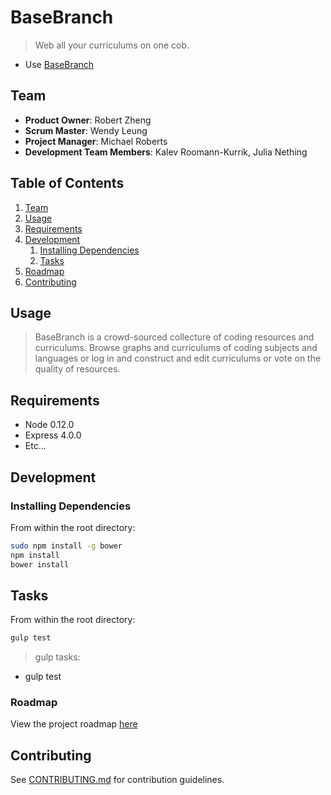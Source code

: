# BaseBranch

> Web all your curriculums on one cob.

- Use [BaseBranch](http://giphy.com/gifs/wWxVqAfXF464w/html5)

## Team

  - __Product Owner__: Robert Zheng
  - __Scrum Master__: Wendy Leung
  - __Project Manager__: Michael Roberts
  - __Development Team Members__: Kalev Roomann-Kurrik, Julia Nething

## Table of Contents

1. [Team](#team)
1. [Usage](#Usage)
1. [Requirements](#requirements)
1. [Development](#development)
    1. [Installing Dependencies](#installing-dependencies)
    1. [Tasks](#tasks)
1. [Roadmap](#roadmap)
1. [Contributing](#contributing)

## Usage

> BaseBranch is a crowd-sourced collecture of coding resources and curriculums. Browse graphs and curriculums of coding subjects and languages or log in and construct and edit curriculums or vote on the quality of resources.

## Requirements

- Node 0.12.0
- Express 4.0.0
- Etc...

## Development

### Installing Dependencies

From within the root directory:

```sh
sudo npm install -g bower
npm install
bower install
```

## Tasks

From within the root directory:

```sh
gulp test
```

> gulp tasks:
- gulp test

### Roadmap

View the project roadmap [here](https://waffle.io/XanthicAxolotl/thesis)


## Contributing

See [CONTRIBUTING.md](CONTRIBUTING.md) for contribution guidelines.
